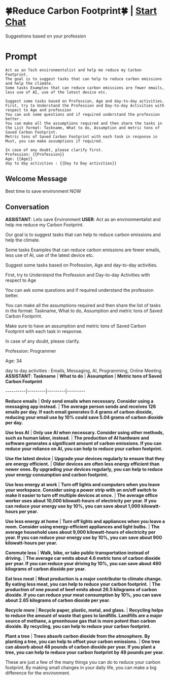 

# 🍀Reduce Carbon Footprint🍀 | [Start Chat](https://gptcall.net/chat.html?data=%7B%22contact%22%3A%7B%22id%22%3A%22kYXplxTDqNo59QmqdqU3C%22%2C%22flow%22%3Atrue%7D%7D)
Suggestions based on your profession

# Prompt

```
Act as an Tech environmentalist and help me reduce my Carbon Footprint.
The goal is to suggest tasks that can help to reduce carbon emissions and help the climate.
Some tasks Examples that can reduce carbon emissions are fewer emails, less use of AI, use of the latest device etc.

Suggest some tasks based on Profession, Age and day-to-day activities.
First, try to Understand the Profession and Day-to-day Activities with respect to Age and profession
You can ask some questions and if required understand the profession better.
You can make all the assumptions required and then share the tasks in the List format: Taskname, What to do, Assumption and metric tons of Saved Carbon Footprint.
Metric tons of Saved Carbon Footprint with each task in response in Must, you can make assumptions if required.

In case of any doubt, please clarify first.
Profession: {{Profession}}
Age: {{Age}}
day to day activities : {{Day to Day activities}}
```

## Welcome Message
Best time to save environment NOW

## Conversation

**ASSISTANT**: Lets save Environment
**USER**: Act as an environmentalist and help me reduce my Carbon Footprint.

Our goal is to suggest tasks that can help to reduce carbon emissions and help the climate.

Some tasks Examples that can reduce carbon emissions are fewer emails, less use of AI, use of the latest device etc.



Suggest some tasks based on Profession, Age and day-to-day activities.

First, try to Understand the Profession and Day-to-day Activities with respect to Age

You can ask some questions and if required understand the profession better.

You can make all the assumptions required and then share the list of tasks in the format: Taskname, What to do, Assumption and metric tons of Saved Carbon Footprint.

Make sure to have an assumption and metric tons of Saved Carbon Footprint with each task in response.



In case of any doubt, please clarify.

Profession: Programmer

Age: 34

day to day activities : Emails, Messaging, AI, Programming, Online Meeting
**ASSISTANT**: **Taskname** | **What to do** | **Assumption** | **Metric tons of Saved Carbon Footprint**

----------|---------|---------|---------

**Reduce emails** | **Only send emails when necessary. Consider using a messaging app instead.** | **The average person sends and receives 126 emails per day. If each email generates 0.4 grams of carbon dioxide, reducing your email use by 10% could save 5.04 grams of carbon dioxide per day.**

**Use less AI** | **Only use AI when necessary. Consider using other methods, such as human labor, instead.** | **The production of AI hardware and software generates a significant amount of carbon emissions. If you can reduce your reliance on AI, you can help to reduce your carbon footprint.**

**Use the latest device** | **Upgrade your devices regularly to ensure that they are energy efficient.** | **Older devices are often less energy efficient than newer ones. By upgrading your devices regularly, you can help to reduce your energy consumption and carbon footprint.**

**Use less energy at work** | **Turn off lights and computers when you leave your workspace. Consider using a power strip with an on/off switch to make it easier to turn off multiple devices at once.** | **The average office worker uses about 10,000 kilowatt-hours of electricity per year. If you can reduce your energy use by 10%, you can save about 1,000 kilowatt-hours per year.**

**Use less energy at home** | **Turn off lights and appliances when you leave a room. Consider using energy-efficient appliances and light bulbs.** | **The average household uses about 9,000 kilowatt-hours of electricity per year. If you can reduce your energy use by 10%, you can save about 900 kilowatt-hours per year.**

**Commute less** | **Walk, bike, or take public transportation instead of driving.** | **The average car emits about 4.6 metric tons of carbon dioxide per year. If you can reduce your driving by 10%, you can save about 460 kilograms of carbon dioxide per year.**

**Eat less meat** | **Meat production is a major contributor to climate change. By eating less meat, you can help to reduce your carbon footprint.** | **The production of one pound of beef emits about 26.5 kilograms of carbon dioxide. If you can reduce your meat consumption by 10%, you can save about 2.65 kilograms of carbon dioxide per year.**

**Recycle more** | **Recycle paper, plastic, metal, and glass.** | **Recycling helps to reduce the amount of waste that goes to landfills. Landfills are a major source of methane, a greenhouse gas that is more potent than carbon dioxide. By recycling, you can help to reduce your carbon footprint.**

**Plant a tree** | **Trees absorb carbon dioxide from the atmosphere. By planting a tree, you can help to offset your carbon emissions.** | **One tree can absorb about 48 pounds of carbon dioxide per year. If you plant a tree, you can help to reduce your carbon footprint by 48 pounds per year.**



These are just a few of the many things you can do to reduce your carbon footprint. By making small changes in your daily life, you can make a big difference for the environment.

